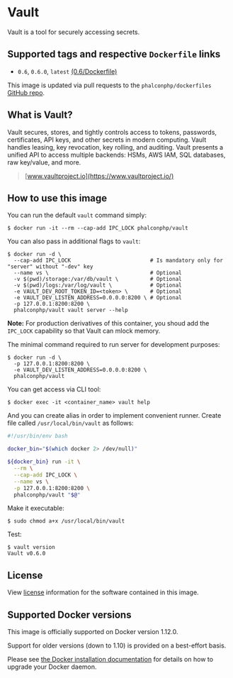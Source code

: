 # Vault

Vault is a tool for securely accessing secrets.

## Supported tags and respective `Dockerfile` links

* `0.6`, `0.6.0`, `latest` [(0.6/Dockerfile)](https://github.com/phalcon/dockerfiles/tree/master/vault/0.6)

This image is updated via pull requests to the `phalconphp/dockerfiles` [GitHub repo](https://github.com/phalcon/dockerfiles).

## What is Vault?

Vault secures, stores, and tightly controls access to tokens, passwords, certificates, API keys, and other secrets in
modern computing. Vault handles leasing, key revocation, key rolling, and auditing. Vault presents a unified API to
access multiple backends: HSMs, AWS IAM, SQL databases, raw key/value, and more.

> [www.vaultproject.io](https://www.vaultproject.io/)

## How to use this image

You can run the default `vault` command simply:

```
$ docker run -it --rm --cap-add IPC_LOCK phalconphp/vault
```

You can also pass in additional flags to `vault`:

```
$ docker run -d \
  --cap-add IPC_LOCK                         # Is mandatory only for "server" without "-dev" key
  --name vs \                                # Optional
  -v $(pwd)/storage:/var/db/vault \          # Optional
  -v $(pwd)/logs:/var/log/vault \            # Optional
  -e VAULT_DEV_ROOT_TOKEN_ID=<token> \       # Optional
  -e VAULT_DEV_LISTEN_ADDRESS=0.0.0.0:8200 \ # Optional
  -p 127.0.0.1:8200:8200 \
  phalconphp/vault vault server --help
```

**Note:** For production derivatives of this container, you shoud add
the `IPC_LOCK` capability so that Vault can mlock memory.

The minimal command required to run server for development purposes:

```
$ docker run -d \
  -p 127.0.0.1:8200:8200 \
  -e VAULT_DEV_LISTEN_ADDRESS=0.0.0.0:8200 \
  phalconphp/vault
```

You can get access via CLI tool:

```
$ docker exec -it <container_name> vault help
```

And you can create alias in order to implement convenient runner. Create file called `/usr/local/bin/vault` as follows:

```sh
#!/usr/bin/env bash

docker_bin="$(which docker 2> /dev/null)"

${docker_bin} run -it \
  --rm \
  --cap-add IPC_LOCK \
  --name vs \
  -p 127.0.0.1:8200:8200 \
  phalconphp/vault "$@"
```

Make it executable:

```
$ sudo chmod a+x /usr/local/bin/vault
```

Test:

```
$ vault version
Vault v0.6.0
```

## License

View [license](https://github.com/hashicorp/vault/blob/master/LICENSE) information for the software contained in this image.


## Supported Docker versions

This image is officially supported on Docker version 1.12.0.

Support for older versions (down to 1.10) is provided on a best-effort basis.

Please see [the Docker installation documentation](https://docs.docker.com/installation/) for details on how to upgrade your Docker daemon.
